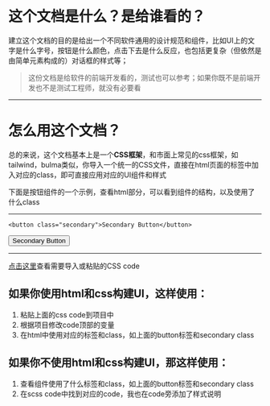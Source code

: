 

<h1>这个文档是什么？是给谁看的？</h1>

建立这个文档的目的是给出一个不同软件通用的设计规范和组件，比如UI上的文字是什么字号，按钮是什么颜色，点击下去是什么反应，也包括更复杂（但依然是由简单元素构成的）对话框的样式等；

> 这份文档是给软件的前端开发看的，测试也可以参考；如果你既不是前端开发也不是测试工程师，就没有必要看


***

<h1>怎么用这个文档？</h1>

总的来说，这个文档基本上是一个**CSS框架**，和市面上常见的css框架，如tailwind，bulma类似，你导入一个统一的CSS文件，直接在html页面的标签中加入对应的class，即可直接应用对应的UI组件和样式

下面是按钮组件的一个示例，查看html部分，可以看到组件的结构，以及使用了什么class

***

```
<button class="secondary">Secondary Button</button>
```
<button class="secondary">Secondary Button</button>


***
<a href="universal-style.scss" target="_blank">点击这里</a>查看需要导入或粘贴的CSS code

<h2>如果你使用html和css构建UI，这样使用：</h2>

1. 粘贴上面的css code到项目中
2. 根据项目修改code顶部的变量
3. 在html中使用对应的标签和class，如上面的button标签和secondary class

<h2>如果你不使用html和css构建UI，那这样使用：</h2>

1. 查看组件使用了什么标签和class，如上面的button标签和secondary class
2. 在scss code中找到对应的code，我也在code旁添加了样式说明

